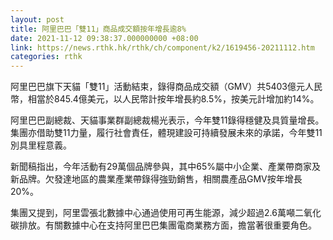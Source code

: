 ```yaml
---
layout: post
title: 阿里巴巴「雙11」商品成交額按年增長逾8%
date: 2021-11-12 09:38:37.000000000 +08:00
link: https://news.rthk.hk/rthk/ch/component/k2/1619456-20211112.htm
categories: rthk
---
```


阿里巴巴旗下天貓「雙11」活動結束，錄得商品成交額（GMV）共5403億元人民幣，相當於845.4億美元，以人民幣計按年增長約8.5%，按美元計增加約14%。

阿里巴巴副總裁、天貓事業群副總裁楊光表示，今年雙11錄得穩健及具質量增長。集團亦借助雙11力量，履行社會責任，體現建設可持續發展未來的承諾，今年雙11別具里程意義。

新聞稿指出，今年活動有29萬個品牌參與，其中65%屬中小企業、產業帶商家及新品牌。欠發達地區的農業產業帶錄得強勁銷售，相關農產品GMV按年增長20%。

集團又提到，阿里雲張北數據中心通過使用可再生能源，減少超過2.6萬噸二氧化碳排放。有關數據中心在支持阿里巴巴集團電商業務方面，擔當著很重要角色。
